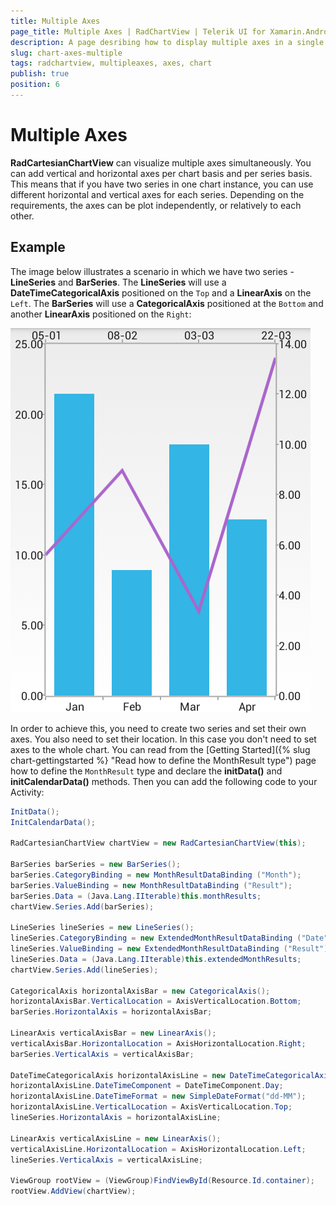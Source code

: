 ```yaml
---
title: Multiple Axes
page_title: Multiple Axes | RadChartView | Telerik UI for Xamarin.Android Documentation
description: A page desribing how to display multiple axes in a single instance of RadChartView for Android.
slug: chart-axes-multiple
tags: radchartview, multipleaxes, axes, chart
publish: true
position: 6
---
```


# Multiple Axes

**RadCartesianChartView** can visualize multiple axes simultaneously. You can add vertical and horizontal axes per chart basis and per series basis. This means that if you have two series in one chart instance, you can use different horizontal and vertical axes for each series. Depending on the requirements, the axes can be plot independently, or relatively to each other.

## Example

The image below illustrates a scenario in which we have two series - **LineSeries** and **BarSeries**. The **LineSeries** will use a **DateTimeCategoricalAxis** positioned on the `Top` and a **LinearAxis** on the `Left`. The **BarSeries** will use a **CategoricalAxis** positioned at the `Bottom` and another **LinearAxis** positioned on the `Right`:

![TelerikUI-Chart-Axes-Multiple](images/chart-axes-multiple-1.png "Demo of Cartesian chart with multiple axes.")

In order to achieve this, you need to create two series and set their own axes. You also need to set their location. In this case you don't need to set axes to the whole chart. You can read from the [Getting Started]({% slug chart-gettingstarted %} "Read how to define the MonthResult type") page how to define the `MonthResult` type and declare the **initData()** and **initCalendarData()** methods. Then you can add the following code to your Activity:


```C#
InitData();
InitCalendarData();

RadCartesianChartView chartView = new RadCartesianChartView(this);

BarSeries barSeries = new BarSeries();
barSeries.CategoryBinding = new MonthResultDataBinding ("Month");
barSeries.ValueBinding = new MonthResultDataBinding ("Result");
barSeries.Data = (Java.Lang.IIterable)this.monthResults;
chartView.Series.Add(barSeries);

LineSeries lineSeries = new LineSeries();
lineSeries.CategoryBinding = new ExtendedMonthResultDataBinding ("Date");
lineSeries.ValueBinding = new ExtendedMonthResultDataBinding ("Result");
lineSeries.Data = (Java.Lang.IIterable)this.extendedMonthResults;
chartView.Series.Add(lineSeries);

CategoricalAxis horizontalAxisBar = new CategoricalAxis();
horizontalAxisBar.VerticalLocation = AxisVerticalLocation.Bottom;
barSeries.HorizontalAxis = horizontalAxisBar;

LinearAxis verticalAxisBar = new LinearAxis();
verticalAxisBar.HorizontalLocation = AxisHorizontalLocation.Right;
barSeries.VerticalAxis = verticalAxisBar;

DateTimeCategoricalAxis horizontalAxisLine = new DateTimeCategoricalAxis();
horizontalAxisLine.DateTimeComponent = DateTimeComponent.Day;
horizontalAxisLine.DateTimeFormat = new SimpleDateFormat("dd-MM");
horizontalAxisLine.VerticalLocation = AxisVerticalLocation.Top;
lineSeries.HorizontalAxis = horizontalAxisLine;

LinearAxis verticalAxisLine = new LinearAxis();
verticalAxisLine.HorizontalLocation = AxisHorizontalLocation.Left;
lineSeries.VerticalAxis = verticalAxisLine;

ViewGroup rootView = (ViewGroup)FindViewById(Resource.Id.container);
rootView.AddView(chartView);
```

